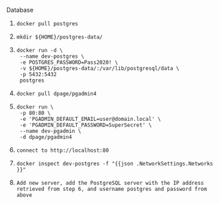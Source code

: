 Database

1. `docker pull postgres`

1. `mkdir ${HOME}/postgres-data/`

2. ```
   docker run -d \
	--name dev-postgres \
	-e POSTGRES_PASSWORD=Pass2020! \
	-v ${HOME}/postgres-data/:/var/lib/postgresql/data \
    -p 5432:5432
    postgres
   ```
        
3. `docker pull dpage/pgadmin4`

4. ```
   docker run \ 
    -p 80:80 \
    -e 'PGADMIN_DEFAULT_EMAIL=user@domain.local' \
    -e 'PGADMIN_DEFAULT_PASSWORD=SuperSecret' \
    --name dev-pgadmin \ 
    -d dpage/pgadmin4
   ```
   
5. `connect to http://localhost:80`

6. `docker inspect dev-postgres -f "{{json .NetworkSettings.Networks }}"`

6. `Add new server, add the PostgreSQL server with the IP address retrieved from step 6, and username postgres and password from above`

